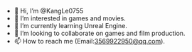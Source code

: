 - 👋 Hi, I’m @KangLe0755
- 👀 I’m interested in games and movies.
- 🌱 I’m currently learning Unreal Engine.
- 💞️ I’m looking to collaborate on games and film production.
- 📫 How to reach me (Email:3569922950@qq.com).

<!---
KangLe0755/KangLe0755 is a ✨ special ✨ repository because its `README.md` (this file) appears on your GitHub profile.
You can click the Preview link to take a look at your changes.
--->
